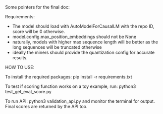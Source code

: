 Some pointers for the final doc:

Requirements:
- The model should load with AutoModelForCausalLM with the repo ID, score will be 0 otherwise.
- model.config.max_position_embeddings should not be None
- naturally, models with higher max sequence length will be better as the long sequences will be truncated otherwise
- ideally the miners should provide the quantization config for accurate results.


HOW TO USE:

To install the required packages:
pip install -r requirements.txt


To test if scoring function works on a toy example, run:
python3 test_get_eval_score.py


To run API:
python3 validation_api.py and monitor the terminal for output. Final scores are returned by the API too.